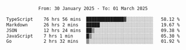 <div align="center">
<p style="text-align: center;">
<!--START_SECTION:waka-->

```txt
From: 30 January 2025 - To: 01 March 2025

TypeScript    76 hrs 56 mins  ██████████████▓░░░░░░░░░░   58.12 %
Markdown      26 hrs 2 mins   █████░░░░░░░░░░░░░░░░░░░░   19.67 %
JSON          12 hrs 24 mins  ██▒░░░░░░░░░░░░░░░░░░░░░░   09.38 %
JavaScript    7 hrs 1 min     █▒░░░░░░░░░░░░░░░░░░░░░░░   05.30 %
Go            2 hrs 32 mins   ▒░░░░░░░░░░░░░░░░░░░░░░░░   01.92 %
```

<!--END_SECTION:waka-->
</p>
</div>
